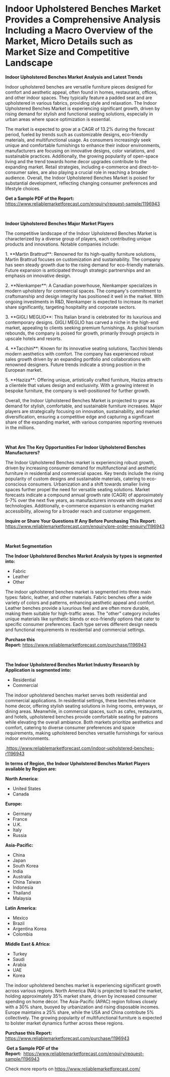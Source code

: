 <p><h1>Indoor Upholstered Benches Market Provides a Comprehensive Analysis Including a Macro Overview of the Market, Micro Details such as Market Size and Competitive Landscape</h1></p><p><strong>Indoor Upholstered Benches Market Analysis and Latest Trends</strong></p>
<p><p>Indoor upholstered benches are versatile furniture pieces designed for comfort and aesthetic appeal, often found in homes, restaurants, offices, and other indoor spaces. They typically feature a padded seat and are upholstered in various fabrics, providing style and relaxation. The Indoor Upholstered Benches Market is experiencing significant growth, driven by rising demand for stylish and functional seating solutions, especially in urban areas where space optimization is essential.</p><p>The market is expected to grow at a CAGR of 13.2% during the forecast period, fueled by trends such as customizable designs, eco-friendly materials, and multifunctional usage. As consumers increasingly seek unique and comfortable furnishings to enhance their indoor environments, manufacturers are focusing on innovative designs, color variations, and sustainable practices. Additionally, the growing popularity of open-space living and the trend towards home decor upgrades contribute to the expanding market. Retail strategies, including e-commerce and direct-to-consumer sales, are also playing a crucial role in reaching a broader audience. Overall, the Indoor Upholstered Benches Market is poised for substantial development, reflecting changing consumer preferences and lifestyle choices.</p></p>
<p><strong>Get a Sample PDF of the Report:&nbsp;</strong> <a href="https://www.reliablemarketforecast.com/enquiry/request-sample/1196943?utm_campaign=2195&utm_medium=2&utm_source=Github&utm_content=ia&utm_term=15022025&utm_id=indoor-upholstered-benches">https://www.reliablemarketforecast.com/enquiry/request-sample/1196943</a></p>
<p>&nbsp;</p>
<p><strong>Indoor Upholstered Benches Major Market Players</strong></p>
<p><p>The competitive landscape of the Indoor Upholstered Benches Market is characterized by a diverse group of players, each contributing unique products and innovations. Notable companies include:</p><p>1. **Martin Brattrud**: Renowned for its high-quality furniture solutions, Martin Brattrud focuses on customization and sustainability. The company has seen steady growth due to the rising demand for eco-friendly materials. Future expansion is anticipated through strategic partnerships and an emphasis on innovative design.</p><p>2. **Nienkamper**: A Canadian powerhouse, Nienkamper specializes in modern upholstery for commercial spaces. The company's commitment to craftsmanship and design integrity has positioned it well in the market. With ongoing investments in R&D, Nienkamper is expected to increase its market share significantly, targeting hospitality and corporate sectors.</p><p>3. **GIGLI MEGLIO**: This Italian brand is celebrated for its luxurious and contemporary designs. GIGLI MEGLIO has carved a niche in the high-end market, appealing to clients seeking premium furnishings. As global tourism rebounds, the company is poised for growth, primarily through projects in upscale hotels and resorts.</p><p>4. **Tacchini**: Known for its innovative seating solutions, Tacchini blends modern aesthetics with comfort. The company has experienced robust sales growth driven by an expanding portfolio and collaborations with renowned designers. Future trends indicate a strong position in the European market.</p><p>5. **Haziza**: Offering unique, artistically crafted furniture, Haziza attracts a clientele that values design and exclusivity. With a growing interest in bespoke furniture, the company is well-positioned for further growth.</p><p>Overall, the Indoor Upholstered Benches Market is projected to grow as demand for stylish, comfortable, and sustainable furniture increases. Major players are strategically focusing on innovation, sustainability, and market diversification, ensuring a competitive edge and capturing a significant share of the expanding market, with various companies reporting revenues in the millions.</p></p>
<p>&nbsp;</p>
<p><strong>What Are The Key Opportunities For Indoor Upholstered Benches Manufacturers?</strong></p>
<p><p>The Indoor Upholstered Benches market is experiencing robust growth, driven by increasing consumer demand for multifunctional and aesthetic furniture in residential and commercial spaces. Key trends include the rising popularity of custom designs and sustainable materials, catering to eco-conscious consumers. Urbanization and a shift towards smaller living spaces further propel the need for versatile seating solutions. Market forecasts indicate a compound annual growth rate (CAGR) of approximately 5-7% over the next five years, as manufacturers innovate with designs and technologies. Additionally, e-commerce expansion is enhancing market accessibility, allowing for a broader reach and customer engagement.</p></p>
<p><strong>Inquire or Share Your Questions If Any Before Purchasing This Report:</strong> <a href="https://www.reliablemarketforecast.com/enquiry/pre-order-enquiry/1196943?utm_campaign=2195&utm_medium=2&utm_source=Github&utm_content=ia&utm_term=15022025&utm_id=indoor-upholstered-benches">https://www.reliablemarketforecast.com/enquiry/pre-order-enquiry/1196943</a></p>
<p>&nbsp;</p>
<p><strong>Market Segmentation</strong></p>
<p><strong>The Indoor Upholstered Benches Market Analysis by types is segmented into:</strong></p>
<p><ul><li>Fabric</li><li>Leather</li><li>Other</li></ul></p>
<p><p>The indoor upholstered benches market is segmented into three main types: fabric, leather, and other materials. Fabric benches offer a wide variety of colors and patterns, enhancing aesthetic appeal and comfort. Leather benches provide a luxurious feel and are often more durable, making them suitable for high-traffic areas. The "other" category includes unique materials like synthetic blends or eco-friendly options that cater to specific consumer preferences. Each type serves different design needs and functional requirements in residential and commercial settings.</p></p>
<p><strong>Purchase this Report:&nbsp;</strong><a href="https://www.reliablemarketforecast.com/purchase/1196943?utm_campaign=2195&utm_medium=2&utm_source=Github&utm_content=ia&utm_term=15022025&utm_id=indoor-upholstered-benches">https://www.reliablemarketforecast.com/purchase/1196943</a></p>
<p>&nbsp;</p>
<p><strong>The Indoor Upholstered Benches Market Industry Research by Application is segmented into:</strong></p>
<p><ul><li>Residential</li><li>Commercial</li></ul></p>
<p><p>The indoor upholstered benches market serves both residential and commercial applications. In residential settings, these benches enhance home decor, offering stylish seating solutions in living rooms, entryways, or dining areas. Meanwhile, in commercial spaces, such as cafes, restaurants, and hotels, upholstered benches provide comfortable seating for patrons while elevating the overall ambiance. Both markets prioritize aesthetics and comfort, catering to diverse consumer preferences and space requirements, making upholstered benches versatile furnishings for various indoor environments.</p></p>
<p><a href="https://www.reliablemarketforecast.com/indoor-upholstered-benches-r1196943?utm_campaign=2195&utm_medium=2&utm_source=Github&utm_content=ia&utm_term=15022025&utm_id=indoor-upholstered-benches">&nbsp;https://www.reliablemarketforecast.com/indoor-upholstered-benches-r1196943</a></p>
<p><strong>In terms of Region, the Indoor Upholstered Benches Market Players available by Region are:</strong></p>
<p>
    <p> <strong> North America: </strong>
        <ul>
            <li>United States</li>
            <li>Canada</li>
        </ul>
        </p> 
    <p> <strong> Europe: </strong>
        <ul>
            <li>Germany</li>
            <li>France</li>
            <li>U.K.</li>
            <li>Italy</li>
            <li>Russia</li>
        </ul>
        </p> 
    <p> <strong> Asia-Pacific: </strong>
        <ul>
            <li>China</li>
            <li>Japan</li>
            <li>South Korea</li>
            <li>India</li>
            <li>Australia</li>
            <li>China Taiwan</li>
            <li>Indonesia</li>
            <li>Thailand</li>
            <li>Malaysia</li>
        </ul>
        </p> 
    <p> <strong> Latin America: </strong>
        <ul>
            <li>Mexico</li>
            <li>Brazil</li>
            <li>Argentina Korea</li>
            <li>Colombia</li>
        </ul>
        </p> 
    <p> <strong> Middle East & Africa: </strong>
        <ul>
            <li>Turkey</li>
            <li>Saudi</li>
            <li>Arabia</li>
            <li>UAE</li>
            <li>Korea</li>
        </ul>
    </p>
    </p>
<p><p>The indoor upholstered benches market is experiencing significant growth across various regions. North America (NA) is projected to lead the market, holding approximately 35% market share, driven by increased consumer spending on home décor. The Asia-Pacific (APAC) region follows closely with a 30% share, buoyed by urbanization and rising disposable incomes. Europe maintains a 25% share, while the USA and China contribute 5% collectively. The growing popularity of multifunctional furniture is expected to bolster market dynamics further across these regions.</p></p>
<p><strong>Purchase this Report: </strong><a href="https://www.reliablemarketforecast.com/purchase/1196943?utm_campaign=2195&utm_medium=2&utm_source=Github&utm_content=ia&utm_term=15022025&utm_id=indoor-upholstered-benches">https://www.reliablemarketforecast.com/purchase/1196943</a></p>
<p>&nbsp;<strong>Get a Sample PDF of the Report:&nbsp;&nbsp;</strong><a href="https://www.reliablemarketforecast.com/enquiry/request-sample/1196943?utm_campaign=2195&utm_medium=2&utm_source=Github&utm_content=ia&utm_term=15022025&utm_id=indoor-upholstered-benches">https://www.reliablemarketforecast.com/enquiry/request-sample/1196943</a></p>
<p><strong></strong></p>
<p>Check more reports on <a href="https://www.reliablemarketforecast.com/?utm_campaign=2195&utm_medium=2&utm_source=Github&utm_content=ia&utm_term=15022025&utm_id=indoor-upholstered-benches">https://www.reliablemarketforecast.com/</a></p>